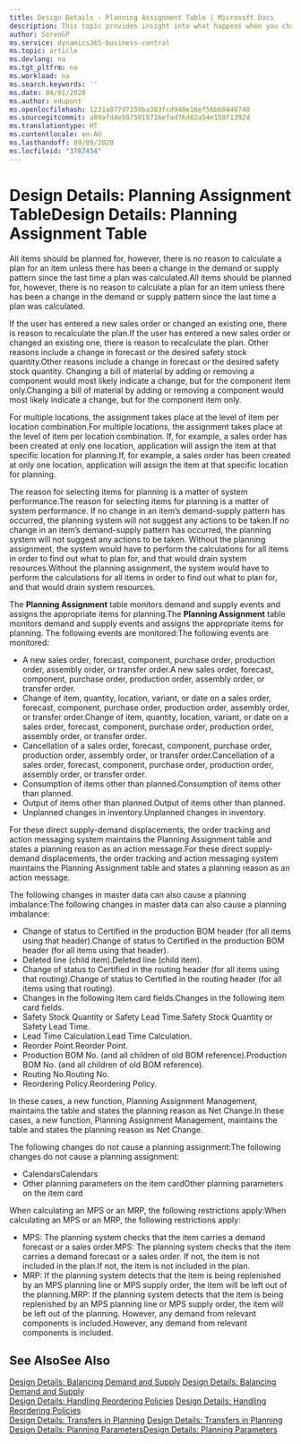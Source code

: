 ```yaml
---
title: Design Details - Planning Assignment Table | Microsoft Docs
description: This topic provides insight into what happens when you change how you plan for an item.
author: SorenGP
ms.service: dynamics365-business-central
ms.topic: article
ms.devlang: na
ms.tgt_pltfrm: na
ms.workload: na
ms.search.keywords: ''
ms.date: 04/01/2020
ms.author: edupont
ms.openlocfilehash: 1231a077d7159ba303fcd940e16ef56bb8440740
ms.sourcegitcommit: a80afd4e5075018716efad76d82a54e158f1392d
ms.translationtype: HT
ms.contentlocale: en-AU
ms.lasthandoff: 09/09/2020
ms.locfileid: "3787454"
---
```

# <a name="design-details-planning-assignment-table"></a><span data-ttu-id="63655-103">Design Details: Planning Assignment Table</span><span class="sxs-lookup"><span data-stu-id="63655-103">Design Details: Planning Assignment Table</span></span>
<span data-ttu-id="63655-104">All items should be planned for, however, there is no reason to calculate a plan for an item unless there has been a change in the demand or supply pattern since the last time a plan was calculated.</span><span class="sxs-lookup"><span data-stu-id="63655-104">All items should be planned for, however, there is no reason to calculate a plan for an item unless there has been a change in the demand or supply pattern since the last time a plan was calculated.</span></span>  

<span data-ttu-id="63655-105">If the user has entered a new sales order or changed an existing one, there is reason to recalculate the plan.</span><span class="sxs-lookup"><span data-stu-id="63655-105">If the user has entered a new sales order or changed an existing one, there is reason to recalculate the plan.</span></span> <span data-ttu-id="63655-106">Other reasons include a change in forecast or the desired safety stock quantity.</span><span class="sxs-lookup"><span data-stu-id="63655-106">Other reasons include a change in forecast or the desired safety stock quantity.</span></span> <span data-ttu-id="63655-107">Changing a bill of material by adding or removing a component would most likely indicate a change, but for the component item only.</span><span class="sxs-lookup"><span data-stu-id="63655-107">Changing a bill of material by adding or removing a component would most likely indicate a change, but for the component item only.</span></span>  

<span data-ttu-id="63655-108">For multiple locations, the assignment takes place at the level of item per location combination.</span><span class="sxs-lookup"><span data-stu-id="63655-108">For multiple locations, the assignment takes place at the level of item per location combination.</span></span> <span data-ttu-id="63655-109">If, for example, a sales order has been created at only one location, application will assign the item at that specific location for planning.</span><span class="sxs-lookup"><span data-stu-id="63655-109">If, for example, a sales order has been created at only one location, application will assign the item at that specific location for planning.</span></span>  

<span data-ttu-id="63655-110">The reason for selecting items for planning is a matter of system performance.</span><span class="sxs-lookup"><span data-stu-id="63655-110">The reason for selecting items for planning is a matter of system performance.</span></span> <span data-ttu-id="63655-111">If no change in an item’s demand-supply pattern has occurred, the planning system will not suggest any actions to be taken.</span><span class="sxs-lookup"><span data-stu-id="63655-111">If no change in an item’s demand-supply pattern has occurred, the planning system will not suggest any actions to be taken.</span></span> <span data-ttu-id="63655-112">Without the planning assignment, the system would have to perform the calculations for all items in order to find out what to plan for, and that would drain system resources.</span><span class="sxs-lookup"><span data-stu-id="63655-112">Without the planning assignment, the system would have to perform the calculations for all items in order to find out what to plan for, and that would drain system resources.</span></span>  

<span data-ttu-id="63655-113">The **Planning Assignment** table monitors demand and supply events and assigns the appropriate items for planning.</span><span class="sxs-lookup"><span data-stu-id="63655-113">The **Planning Assignment** table monitors demand and supply events and assigns the appropriate items for planning.</span></span> <span data-ttu-id="63655-114">The following events are monitored:</span><span class="sxs-lookup"><span data-stu-id="63655-114">The following events are monitored:</span></span>  

* <span data-ttu-id="63655-115">A new sales order, forecast, component, purchase order, production order, assembly order, or transfer order.</span><span class="sxs-lookup"><span data-stu-id="63655-115">A new sales order, forecast, component, purchase order, production order, assembly order, or transfer order.</span></span>  
* <span data-ttu-id="63655-116">Change of item, quantity, location, variant, or date on a sales order, forecast, component, purchase order, production order, assembly order, or transfer order.</span><span class="sxs-lookup"><span data-stu-id="63655-116">Change of item, quantity, location, variant, or date on a sales order, forecast, component, purchase order, production order, assembly order, or transfer order.</span></span>  
* <span data-ttu-id="63655-117">Cancellation of a sales order, forecast, component, purchase order, production order, assembly order, or transfer order.</span><span class="sxs-lookup"><span data-stu-id="63655-117">Cancellation of a sales order, forecast, component, purchase order, production order, assembly order, or transfer order.</span></span>  
* <span data-ttu-id="63655-118">Consumption of items other than planned.</span><span class="sxs-lookup"><span data-stu-id="63655-118">Consumption of items other than planned.</span></span>  
* <span data-ttu-id="63655-119">Output of items other than planned.</span><span class="sxs-lookup"><span data-stu-id="63655-119">Output of items other than planned.</span></span>  
* <span data-ttu-id="63655-120">Unplanned changes in inventory.</span><span class="sxs-lookup"><span data-stu-id="63655-120">Unplanned changes in inventory.</span></span>  

<span data-ttu-id="63655-121">For these direct supply-demand displacements, the order tracking and action messaging system maintains the Planning Assignment table and states a planning reason as an action message.</span><span class="sxs-lookup"><span data-stu-id="63655-121">For these direct supply-demand displacements, the order tracking and action messaging system maintains the Planning Assignment table and states a planning reason as an action message.</span></span>  

<span data-ttu-id="63655-122">The following changes in master data can also cause a planning imbalance:</span><span class="sxs-lookup"><span data-stu-id="63655-122">The following changes in master data can also cause a planning imbalance:</span></span>  

* <span data-ttu-id="63655-123">Change of status to Certified in the production BOM header (for all items using that header).</span><span class="sxs-lookup"><span data-stu-id="63655-123">Change of status to Certified in the production BOM header (for all items using that header).</span></span>  
* <span data-ttu-id="63655-124">Deleted line (child item).</span><span class="sxs-lookup"><span data-stu-id="63655-124">Deleted line (child item).</span></span>  
* <span data-ttu-id="63655-125">Change of status to Certified in the routing header (for all items using that routing).</span><span class="sxs-lookup"><span data-stu-id="63655-125">Change of status to Certified in the routing header (for all items using that routing).</span></span>  
* <span data-ttu-id="63655-126">Changes in the following item card fields.</span><span class="sxs-lookup"><span data-stu-id="63655-126">Changes in the following item card fields.</span></span>  
* <span data-ttu-id="63655-127">Safety Stock Quantity or Safety Lead Time.</span><span class="sxs-lookup"><span data-stu-id="63655-127">Safety Stock Quantity or Safety Lead Time.</span></span>  
* <span data-ttu-id="63655-128">Lead Time Calculation.</span><span class="sxs-lookup"><span data-stu-id="63655-128">Lead Time Calculation.</span></span>  
* <span data-ttu-id="63655-129">Reorder Point.</span><span class="sxs-lookup"><span data-stu-id="63655-129">Reorder Point.</span></span>  
* <span data-ttu-id="63655-130">Production BOM No. (and all children of old BOM reference).</span><span class="sxs-lookup"><span data-stu-id="63655-130">Production BOM No. (and all children of old BOM reference).</span></span>  
* <span data-ttu-id="63655-131">Routing No.</span><span class="sxs-lookup"><span data-stu-id="63655-131">Routing No.</span></span>  
* <span data-ttu-id="63655-132">Reordering Policy.</span><span class="sxs-lookup"><span data-stu-id="63655-132">Reordering Policy.</span></span>  

<span data-ttu-id="63655-133">In these cases, a new function, Planning Assignment Management, maintains the table and states the planning reason as Net Change.</span><span class="sxs-lookup"><span data-stu-id="63655-133">In these cases, a new function, Planning Assignment Management, maintains the table and states the planning reason as Net Change.</span></span>  

<span data-ttu-id="63655-134">The following changes do not cause a planning assignment:</span><span class="sxs-lookup"><span data-stu-id="63655-134">The following changes do not cause a planning assignment:</span></span>  

* <span data-ttu-id="63655-135">Calendars</span><span class="sxs-lookup"><span data-stu-id="63655-135">Calendars</span></span>  
* <span data-ttu-id="63655-136">Other planning parameters on the item card</span><span class="sxs-lookup"><span data-stu-id="63655-136">Other planning parameters on the item card</span></span>  

<span data-ttu-id="63655-137">When calculating an MPS or an MRP, the following restrictions apply:</span><span class="sxs-lookup"><span data-stu-id="63655-137">When calculating an MPS or an MRP, the following restrictions apply:</span></span>  

* <span data-ttu-id="63655-138">MPS: The planning system checks that the item carries a demand forecast or a sales order.</span><span class="sxs-lookup"><span data-stu-id="63655-138">MPS: The planning system checks that the item carries a demand forecast or a sales order.</span></span> <span data-ttu-id="63655-139">If not, the item is not included in the plan.</span><span class="sxs-lookup"><span data-stu-id="63655-139">If not, the item is not included in the plan.</span></span>  
* <span data-ttu-id="63655-140">MRP: If the planning system detects that the item is being replenished by an MPS planning line or MPS supply order, the item will be left out of the planning.</span><span class="sxs-lookup"><span data-stu-id="63655-140">MRP: If the planning system detects that the item is being replenished by an MPS planning line or MPS supply order, the item will be left out of the planning.</span></span> <span data-ttu-id="63655-141">However, any demand from relevant components is included.</span><span class="sxs-lookup"><span data-stu-id="63655-141">However, any demand from relevant components is included.</span></span>  

## <a name="see-also"></a><span data-ttu-id="63655-142">See Also</span><span class="sxs-lookup"><span data-stu-id="63655-142">See Also</span></span>  
<span data-ttu-id="63655-143">[Design Details: Balancing Demand and Supply](design-details-balancing-demand-and-supply.md) </span><span class="sxs-lookup"><span data-stu-id="63655-143">[Design Details: Balancing Demand and Supply](design-details-balancing-demand-and-supply.md) </span></span>  
<span data-ttu-id="63655-144">[Design Details: Handling Reordering Policies](design-details-handling-reordering-policies.md) </span><span class="sxs-lookup"><span data-stu-id="63655-144">[Design Details: Handling Reordering Policies](design-details-handling-reordering-policies.md) </span></span>  
<span data-ttu-id="63655-145">[Design Details: Transfers in Planning](design-details-transfers-in-planning.md) </span><span class="sxs-lookup"><span data-stu-id="63655-145">[Design Details: Transfers in Planning](design-details-transfers-in-planning.md) </span></span>  
[<span data-ttu-id="63655-146">Design Details: Planning Parameters</span><span class="sxs-lookup"><span data-stu-id="63655-146">Design Details: Planning Parameters</span></span>](design-details-planning-parameters.md)  

